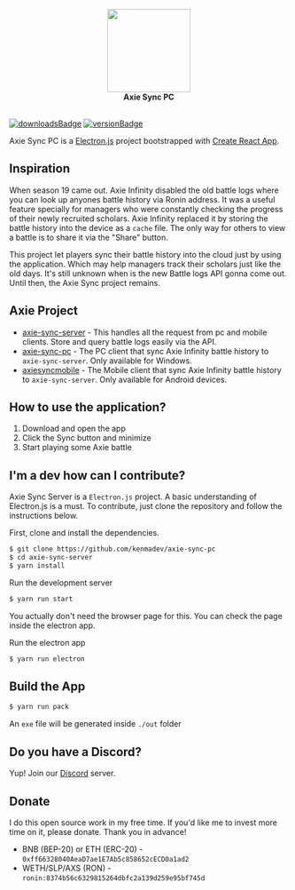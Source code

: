 <p align="center">
    <img src="https://i.imgur.com/skukI2q.png" style="width: 150px"/>
    </br>
    <b>Axie Sync PC</b>
    <br></br>
</p>

[![downloadsBadge](https://img.shields.io/npm/dt/axie-sync-pc?style=for-the-badge)](https://github.com/kenmadev/axie-sync-pc)
[![versionBadge](https://img.shields.io/npm/v/axie-sync-pc?style=for-the-badge)](https://github.com/kenmadev/axie-sync-pc)

Axie Sync PC is a [Electron.js](https://www.electronjs.org/) project bootstrapped with [Create React App](https://github.com/facebook/create-react-app).

## Inspiration
When season 19 came out. Axie Infinity disabled the old battle logs where you can look up anyones battle history via Ronin address.
It was a useful feature specially for managers who were constantly checking the progress of their newly recruited scholars.
Axie Infinity replaced it by storing the battle history into the device as a `cache` file. The only way for others to view a battle is to share it via  the "Share" button.

This project let players sync their battle history into the cloud just by using the application. Which may help managers track their scholars just like the old days.
It's still unknown when is the new Battle logs API gonna come out. Until then, the Axie Sync project remains.

## Axie Project
- [axie-sync-server](https://github.com/kenmadev/axie-sync-server) - This handles all the request from pc and mobile clients. Store and query battle logs easily via the API.
- [axie-sync-pc](https://github.com/kenmadev/axie-sync-pc) - The PC client that sync Axie Infinity battle history to `axie-sync-server`. Only available for Windows.
- [axiesyncmobile](https://github.com/kenmadev/axiesyncmobile) - The Mobile client that sync Axie Infinity battle history to `axie-sync-server`. Only available for Android devices.

## How to use the application?
1. Download and open the app
2. Click the Sync button and minimize
3. Start playing some Axie battle

## I'm a dev how can I contribute?
Axie Sync Server is a `Electron.js` project. A basic understanding of Electron.js is a must.
To contribute, just clone the repository and follow the instructions below.

First, clone and install the dependencies.

```bash
$ git clone https://github.com/kenmadev/axie-sync-pc
$ cd axie-sync-server
$ yarn install
```

Run the development server
```bash
$ yarn run start
```

You actually don't need the browser page for this. You can check the page inside the electron app.

Run the electron app
```bash
$ yarn run electron
```

## Build the App
```bash
$ yarn run pack
```
An `exe` file will be generated inside `./out` folder

## Do you have a Discord?
Yup! Join our [Discord](https://discord.gg/3MQ63hSwqv) server.

## Donate
I do this open source work in my free time. If you'd like me to invest more time on it, please donate. Thank you in advance!
- BNB (BEP-20) or ETH (ERC-20) - `0xff66328040AeaD7ae1E7Ab5c858652cECD0a1ad2`
- WETH/SLP/AXS (RON) - `ronin:8374b56c6329815264dbfc2a139d259e95bf745d`
